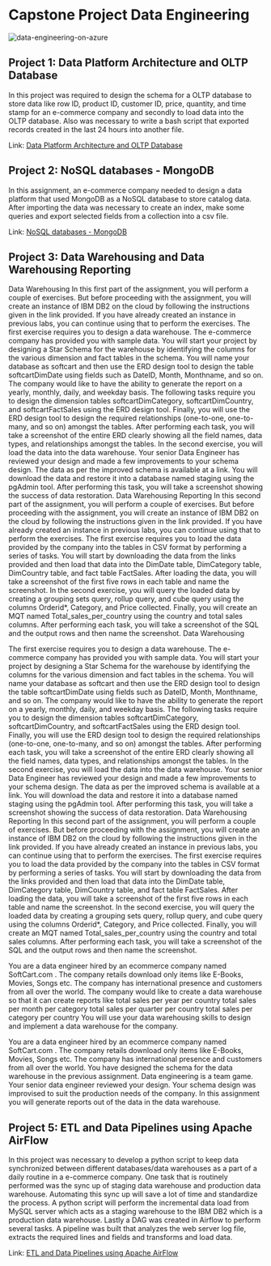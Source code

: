 # Capstone Project Data Engineering

![data-engineering-on-azure](https://user-images.githubusercontent.com/95388763/162159677-75ad2ba6-5116-4231-9c93-54ae5ae99571.jpg)

## Project 1: Data Platform Architecture and OLTP Database

In this project was required to design the schema for a OLTP database to store data like row ID, product ID, customer ID, price, quantity, and time stamp for an e-commerce company and secondly to load  data into the OLTP database. Also was necessary to write a bash script that exported records created in the last 24 hours into another file.

Link: [Data Platform Architecture and OLTP Database](https://github.com/joaogomescosta/Capstone-Project-Data-Engineering/tree/main/Data%20Platform%20Architecture%20and%20OLTP%20Database)

## Project 2: NoSQL databases - MongoDB

In this assignment, an e-commerce company needed to design a data platform that used MongoDB as a NoSQL database to store catalog data. After importing the data was necessary to create an index, make some queries and export selected fields from a collection into a csv file.

Link: [NoSQL databases - MongoDB](https://github.com/joaogomescosta/Capstone-Project-Data-Engineering/tree/main/NoSQL%20databases%20-%20MongoDB)

## Project 3: Data Warehousing and Data Warehousing Reporting
Data Warehousing
In this first part of the assignment, you will perform a couple of exercises. But before proceeding with the assignment, you will create an
instance of IBM DB2 on the cloud by following the instructions given in the link provided. If you have already created an instance in previous
labs, you can continue using that to perform the exercises. The first exercise requires you to design a data warehouse. The e-commerce
company has provided you with sample data. You will start your project by designing a Star Schema for the warehouse by identifying the
columns for the various dimension and fact tables in the schema. You will name your database as softcart and then use the ERD design tool to
design the table softcartDimDate using fields such as DateID, Month, Monthname, and so on. The company would like to have the ability to
generate the report on a yearly, monthly, daily, and weekday basis.
The following tasks require you to design the dimension tables softcartDimCategory, softcartDimCountry, and softcartFactSales using the
ERD design tool. Finally, you will use the ERD design tool to design the required relationships (one-to-one, one-to-many, and so on) amongst
the tables. After performing each task, you will take a screenshot of the entire ERD clearly showing all the field names, data types, and
relationships amongst the tables.
In the second exercise, you will load the data into the data warehouse. Your senior Data Engineer has reviewed your design and made a few
improvements to your schema design. The data as per the improved schema is available at a link. You will download the data and restore it
into a database named staging using the pgAdmin tool. After performing this task, you will take a screenshot showing the success of data
restoration.
Data Warehousing Reporting
In this second part of the assignment, you will perform a couple of exercises. But before proceeding with the assignment, you will create an
instance of IBM DB2 on the cloud by following the instructions given in the link provided. If you have already created an instance in previous
labs, you can continue using that to perform the exercises. The first exercise requires you to load the data provided by the company into the
tables in CSV format by performing a series of tasks. You will start by downloading the data from the links provided and then load that data
into the DimDate table, DimCategory table, DimCountry table, and fact table FactSales. After loading the data, you will take a screenshot of the
first five rows in each table and name the screenshot.
In the second exercise, you will query the loaded data by creating a grouping sets query, rollup query, and cube query using the columns
Orderid*, Category, and Price collected. Finally, you will create an MQT named Total_sales_per_country using the country and total sales
columns. After performing each task, you will take a screenshot of the SQL and the output rows and then name the screenshot.
Data Warehousing

The first exercise requires you to design a data warehouse. The e-commerce
company has provided you with sample data. You will start your project by designing a Star Schema for the warehouse by identifying the
columns for the various dimension and fact tables in the schema. You will name your database as softcart and then use the ERD design tool to
design the table softcartDimDate using fields such as DateID, Month, Monthname, and so on. The company would like to have the ability to
generate the report on a yearly, monthly, daily, and weekday basis.
The following tasks require you to design the dimension tables softcartDimCategory, softcartDimCountry, and softcartFactSales using the
ERD design tool. Finally, you will use the ERD design tool to design the required relationships (one-to-one, one-to-many, and so on) amongst
the tables. After performing each task, you will take a screenshot of the entire ERD clearly showing all the field names, data types, and
relationships amongst the tables.
In the second exercise, you will load the data into the data warehouse. Your senior Data Engineer has reviewed your design and made a few
improvements to your schema design. The data as per the improved schema is available at a link. You will download the data and restore it
into a database named staging using the pgAdmin tool. After performing this task, you will take a screenshot showing the success of data
restoration.
Data Warehousing Reporting
In this second part of the assignment, you will perform a couple of exercises. But before proceeding with the assignment, you will create an
instance of IBM DB2 on the cloud by following the instructions given in the link provided. If you have already created an instance in previous
labs, you can continue using that to perform the exercises. The first exercise requires you to load the data provided by the company into the
tables in CSV format by performing a series of tasks. You will start by downloading the data from the links provided and then load that data
into the DimDate table, DimCategory table, DimCountry table, and fact table FactSales. After loading the data, you will take a screenshot of the
first five rows in each table and name the screenshot.
In the second exercise, you will query the loaded data by creating a grouping sets query, rollup query, and cube query using the columns
Orderid*, Category, and Price collected. Finally, you will create an MQT named Total_sales_per_country using the country and total sales
columns. After performing each task, you will take a screenshot of the SQL and the output rows and then name the screenshot.

You are a data engineer hired by an ecommerce company named SoftCart.com . The company retails download only items like E-Books,
Movies, Songs etc. The company has international presence and customers from all over the world. The company would like to create a data
warehouse so that it can create reports like
total sales per year per country
total sales per month per category
total sales per quarter per country
total sales per category per country
You will use your data warehousing skills to design and implement a data warehouse for the company.

You are a data engineer hired by an ecommerce company named SoftCart.com . The company retails download only items like E-Books,
Movies, Songs etc. The company has international presence and customers from all over the world. You have designed the schema for the data
warehouse in the previous assignment. Data engineering is a team game. Your senior data engineer reviewed your design. Your schema design
was improvised to suit the production needs of the company. In this assignment you will generate reports out of the data in the data
warehouse.
## Project 5: ETL and Data Pipelines using Apache AirFlow

In this project was necessary to develop a python script to keep data synchronized between different databases/data warehouses as a part of a daily routine in a e-commerce company. One task that is routinely performed was the sync up of staging data warehouse and production data warehouse. Automating this sync up will save a lot of time and standardize the process. A python script will perform the incremental data load from MySQL server which acts as a staging warehouse to the IBM DB2 which is a production data warehouse. Lastly a DAG was created in Airflow to perform several tasks. A pipeline was built that analyzes the web server log file, extracts the required lines and fields and transforms and load data.

Link: [ETL and Data Pipelines using Apache AirFlow](https://github.com/joaogomescosta/Capstone-Project-Data-Engineering/tree/main/ETL%20and%20Data%20Pipelines%20using%20Apache%20AirFlow)
